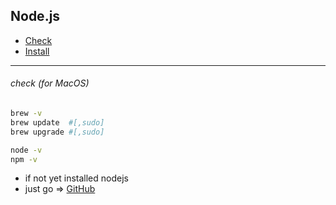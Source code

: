 ## Node.js
- [Check](#check)
- [Install](#install)
  
---
  
###### check (for MacOS)
```sh
brew -v
brew update  #[,sudo]
brew upgrade #[,sudo]

node -v
npm -v
```
- if not yet installed nodejs
- just go => [GitHub](http://github.com)

